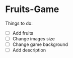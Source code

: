 # Fruits-Game

Things to do:

- [ ] Add fruits
- [ ] Change images size
- [ ] Change game background
- [ ] Add description
